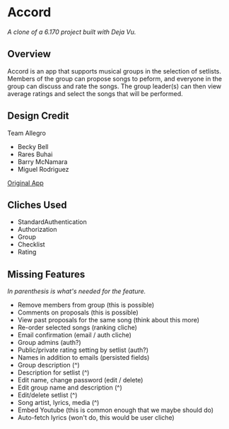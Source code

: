 # Accord

*A clone of a 6.170 project built with Deja Vu.*

## Overview
Accord is an app that supports musical groups in the selection of setlists. Members of the group can propose songs to peform, and everyone in the group can discuss and rate the songs. The group leader(s) can then view average ratings and select the songs that will be performed.

## Design Credit
Team Allegro
- Becky Bell
- Rares Buhai
- Barry McNamara
- Miguel Rodriguez

[Original App](https://allegro-accord.herokuapp.com)

## Cliches Used
- StandardAuthentication
- Authorization
- Group
- Checklist
- Rating

## Missing Features
*In parenthesis is what's needed for the feature.*
- Remove members from group (this is possible)
- Comments on proposals (this is possible)
- View past proposals for the same song (think about this more)
- Re-order selected songs (ranking cliche)
- Email confirmation (email / auth cliche)
- Group admins (auth?)
- Public/private rating setting by setlist (auth?)
- Names in addition to emails (persisted fields)
- Group description (^)
- Description for setlist (^)
- Edit name, change password (edit / delete)
- Edit group name and description (^)
- Edit/delete setlist (^)
- Song artist, lyrics, media (^)
- Embed Youtube (this is common enough that we maybe should do)
- Auto-fetch lyrics (won't do, this would be user cliche)
